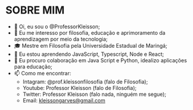 # SOBRE MIM
- 👋 Oi, eu sou o @ProfessorKleisson;
- 👀 Eu me interesso por filosofia, educação e aprimoramento da aprendizagem por meio da tecnologia;
- 🎓 Mestre em Filosofia pela Universidade Estadual de Maringá;
- 🌱 Eu estou aprendendo JavaScript, Typescript, Node e React;
- 💞 Eu procuro colaboração em Java Script e Python, idealizo aplicações para educação;
- 📫 Como me encontrar:
   - Intagram: @prof.kleissonfilosofia (falo de Filosofia);
   - Youtube: Professor Kleisson (falo de Filosofia);
   - Twitter: Professor Kleisson (falo nada, ninguém me segue);
   - Email: kleissongarves@gmail.com




<!---
ProfessorKleisson/ProfessorKleisson is a ✨ special ✨ repository because its `README.md` (this file) appears on your GitHub profile.
You can click the Preview link to take a look at your changes.
--->
